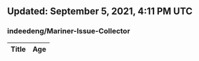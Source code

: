 ## Updated: September 5, 2021, 4:11 PM UTC


### indeedeng/Mariner-Issue-Collector
|**Title**|**Age**|
|:----|:----|